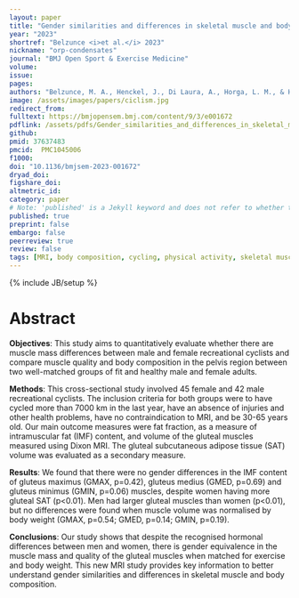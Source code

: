 ```yaml
---
layout: paper
title: "Gender similarities and differences in skeletal muscle and body composition: an MRI study of recreational cyclists"
year: "2023"
shortref: "Belzunce <i>et al.</i> 2023"
nickname: "orp-condensates"
journal: "BMJ Open Sport & Exercise Medicine"
volume: 
issue: 
pages: 
authors: "Belzunce, M. A., Henckel, J., Di Laura, A., Horga, L. M., & Hart, A. J."
image: /assets/images/papers/ciclism.jpg
redirect_from: 
fulltext: https://bmjopensem.bmj.com/content/9/3/e001672
pdflink: /assets/pdfs/Gender_similarities_and_differences_in_skeletal_mu.pdf
github: 
pmid: 37637483
pmcid:  PMC1045006
f1000: 
doi: "10.1136/bmjsem-2023-001672"
dryad_doi: 
figshare_doi: 
altmetric_id: 
category: paper
# Note: 'published' is a Jekyll keyword and does not refer to whether the paper is published, but rather to whether this Markdown should be part of the rendered site.
published: true
preprint: false
embargo: false	
peerreview: true
review: false
tags: [MRI, body composition, cycling, physical activity, skeletal muscle.]
---
```

{% include JB/setup %}

# Abstract 

**Objectives**: This study aims to quantitatively evaluate whether there are muscle mass differences between male and female recreational cyclists and compare muscle quality and body composition in the pelvis region between two well-matched groups of fit and healthy male and female adults.

**Methods**: This cross-sectional study involved 45 female and 42 male recreational cyclists. The inclusion criteria for both groups were to have cycled more than 7000 km in the last year, have an absence of injuries and other health problems, have no contraindication to MRI, and be 30-65 years old. Our main outcome measures were fat fraction, as a measure of intramuscular fat (IMF) content, and volume of the gluteal muscles measured using Dixon MRI. The gluteal subcutaneous adipose tissue (SAT) volume was evaluated as a secondary measure.

**Results**: We found that there were no gender differences in the IMF content of gluteus maximus (GMAX, p=0.42), gluteus medius (GMED, p=0.69) and gluteus minimus (GMIN, p=0.06) muscles, despite women having more gluteal SAT (p<0.01). Men had larger gluteal muscles than women (p<0.01), but no differences were found when muscle volume was normalised by body weight (GMAX, p=0.54; GMED, p=0.14; GMIN, p=0.19).

**Conclusions**: Our study shows that despite the recognised hormonal differences between men and women, there is gender equivalence in the muscle mass and quality of the gluteal muscles when matched for exercise and body weight. This new MRI study provides key information to better understand gender similarities and differences in skeletal muscle and body composition.